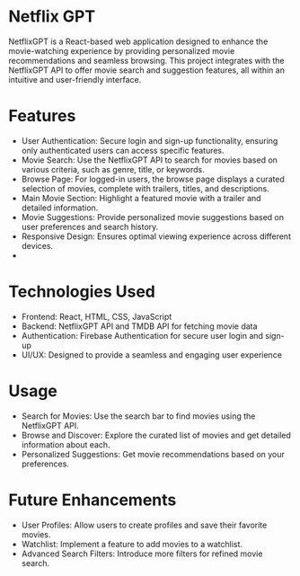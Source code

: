 # Netflix GPT
NetflixGPT is a React-based web application designed to enhance the movie-watching experience by providing personalized movie recommendations and seamless browsing. This project integrates with the NetflixGPT API to offer movie search and suggestion features, all within an intuitive and user-friendly interface.

# Features
- User Authentication: Secure login and sign-up functionality, ensuring only authenticated users can access specific features.
- Movie Search: Use the NetflixGPT API to search for movies based on various criteria, such as genre, title, or keywords.
- Browse Page: For logged-in users, the browse page displays a curated selection of movies, complete with trailers, titles, and descriptions.
- Main Movie Section: Highlight a featured movie with a trailer and detailed information.
- Movie Suggestions: Provide personalized movie suggestions based on user preferences and search history.
- Responsive Design: Ensures optimal viewing experience across different devices.
- 
# Technologies Used
- Frontend: React, HTML, CSS, JavaScript
- Backend: NetflixGPT API and TMDB API for fetching movie data
- Authentication: Firebase Authentication for secure user login and sign-up
- UI/UX: Designed to provide a seamless and engaging user experience

# Usage
- Search for Movies: Use the search bar to find movies using the NetflixGPT API.
- Browse and Discover: Explore the curated list of movies and get detailed information about each.
- Personalized Suggestions: Get movie recommendations based on your preferences.

# Future Enhancements
- User Profiles: Allow users to create profiles and save their favorite movies.
- Watchlist: Implement a feature to add movies to a watchlist.
- Advanced Search Filters: Introduce more filters for refined movie search.



